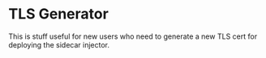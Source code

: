 # TLS Generator

This is stuff useful for new users who need to generate a new TLS cert for deploying the sidecar injector.

